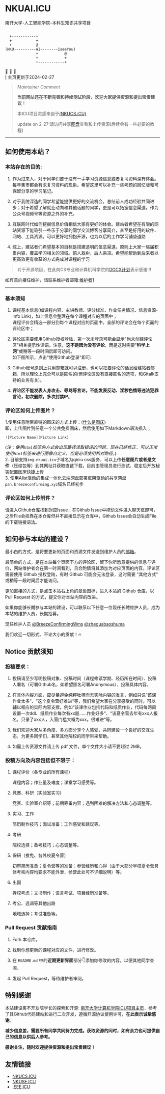 # NKUAI.ICU

南开大学-人工智能学院-本科生知识共享项目


```wiki

  +-----------+
  +           + 
  +           @
(NKU----------AI--------IseeYou)
              +            @
              +            +
              +------------+
```
:hugs: :eyes: 👥\
| 主页更新于2024-02-27

> *Maintainer Comment*
>
>**当前网站还在不断完善和持续测试阶段，欢迎大家提供资源和提出宝贵建议！**
> 
> 
> 本ICU项目灵感来自于[(NKUCS.iCU)](https://nkucs.icu)
>
> 
> update on 2-27:请访问共享[网盘](http://pan.breezeconfirming.xyz)查看和上传资源(后续会有一些必要的教程)
****
## 如何使用本站？

### 本站存在的目的:
1. 作为过来人，对于同学们苦于没有一手学习资源信息或者复习资料深有体会。每年集市都会有求复习资料的现象。希望这里可以补充一些考题的回忆版和可保留分享的学习笔记。
   
2. 对于我院深造的同学希望能提供更好的交流机会，总结前人成功经验共同进步；对于希望了解就业动向和其他话题的同学，更是可以拓宽信息渠道。作为公众号视频号等资源之外的补充。
   
3. 互联网时代如何挖掘信息价值相信大家有更好的体会。建站者希望在有限的网站资源下能吸引一些乐于分享的同学交流博客分享简介，甚至是好用的软件、网站、工具资源。可以更好地拥抱开源，也为以后的工作学习铺垫道路

4. 综上，建站者们希望基本的目标是搭建透明的信息渠道。原则上大家一届届积累内容，覆盖学习相关的领域。前人栽树，后人乘凉。希望能帮助到后来者以更高效更有收获的方式完成对课程的学习
   
> 对于开源项目，在此向CS专业和计算机科学院的[DOCX计划](https://mmcheng.net/docx/)表示感谢!!!

如有意向接任维护，请联系维护者邮箱:[维护者1](BreezeConfirming@163.com)

*****
### 基本须知

1. 课程基本信息(如课程内容、主讲教师、评分标准、作业任务情况、信息资源-Info Link)，如上信息会整理在每个课程对应的页面中；\
课程评价会精选一部分到每个课程对应的页面中，全部的评论会在每个页面的评论区中；

1. 评论区需要使用Github授权登陆，第一次未登录可能会显示"尚未创建评论区"相关提示性话语。注意，**这不是因为没有评论**，而是这时需要"**科学上网**"或稍等一段时间后即可访问。\
如下图所示，点击"使用Github登录"即可:



3. Github账号原则上只用邮箱就可以注册，也可以把要评论的话发给建站者邮箱，所以理论上完全可以是匿名的(但评论区没有直接匿名的选项，和Gitalk支持的业务有关)。

4. **评论区不能发表人身攻击、辱骂等言论，不能发表反动、淫秽色情等违法犯罪言论，初次删除，多次封禁IP**。

### 评论区如何上传图片？

1.使用任意附带直链的图床的方式上传：([什么是图床](https://baike.baidu.com/item/%E5%9B%BE%E5%BA%8A/10721348))\
即，上传图片到任意一个公共免费图床，然后使用如下Markdown语法插入；

```
![Picture Name](Picture Link)

```
(*注：使用`html`标签的方式会出现路径读取错误的问题，现在已经修正，可以正常使用`html`标签来进行图像自定义，但是必须使用相对路径。*)\
2. 目前支持`img.nkuai.icu`子域名为qiniu oss服务，可以上传**任意图片或者是文件**（压缩包等）到其网址并获取直链下载，目前由管理员进行测试，稳定后开放秘钥配置图床快捷上传\
3. 使用Alist驱动的集成一体化云端网盘部署框架驱动的共享网盘`pan.breezeconfirming.xyz`域名已经初步

### 评论区如何上传附件？

请进入Github仓库找到对应Issue，在Github Issue中拖动文件进入聊天框即可，之后File会挂靠在本仓库但并不直接显示在仓库中，Github Issue会自动生成File的下载链接语法。

## 如何参与本站的建设？
最小白的方式，是将要更新的页面和资源文件发送到维护人员的[邮箱](BreezeConfirming@163.com)。

最简单的方式，是在本站每个页面下方的评论区，留下你所愿意提供的信息与评价，网站维护者会在第一时间看到，且会酌情将其添加为对应页面的内容。评论区需要使用 Github 授权登陆，有时 Github 可能会无法登录，这时需要 "其他方式" 或稍等一段时间后才能访问。

更加直接的方式，是点击本站右上角的章鱼图标，进入本站的 Github 仓库，以 Pull Request 的方式，提交你对本站内容的改进。

如果你能够长期参与本站的建设，可以联系以下任意一位现任长聘维护人员，成为本站的维护人员，长期招募。

现任维护人员 [@BreezeConfirmingWms](https://github.com/BreezeConfirmingWms)  [@zheguabaoshuma](https://github.com/zheguabaoshuma)

我们欢迎一切形式、不论大小的贡献！🔥


## Notice 贡献须知

### **投稿要求**：

1. 投稿请至少写明投稿对象、投稿时间（课程修读学期、经历所在时间）、投稿人署名（可署Github名，如希望匿名可署Anonymous）、投稿具体内容。

2. 在具体内容方面，应尽量避免纯粹吐槽而无实际内容的发言，例如只说“该课作业太多”、“这个夏令营好难进”等，我们希望大家在分享感受的同时，可以辅以相应的实际内容支撑，例如“该课作业包括代码和纸质作业，代码每两周设置一次ddl、纸质作业每次有xx题……作业好多”、“该夏令营去年有xxx人报名，只录了xxx人，入营门槛大概为xxx，很难进”等。 

3. 我们欢迎大家从多角度、多方面分享个人感受，共同建设一个良好的交互生态，为更多同学们，甚至其他院校的同学带来帮助。

4. 如需上传资源文件请上传 pdf 文件，单个文件大小请不要超过 2MB。

### **投稿方向及内容包括但不限于：**

1. 课程评价（各专业的所有课程）

    课程内容；作业量及难度；课堂学习感受等。

2. 竞赛、科研（实验室实习）

    竞赛、实验室介绍等；前期筹备内容；遇到困难的解决方法和心态调整等。

3. 实习、工作

    简历制作技巧；面试准备；工作感受和建议等。

4. 考研

    院校选择；备考技巧；心态调整等。

5. 保研（推免、各外校夏令营）

    初审简历准备；夏令营等的准备；参营经历和心得（由于大部分学校夏令营具体考核内容均要求不能外泄，参营此处可不详细说明）等。

6. 出国

    择校考虑；文书制作；语言考试、项目经历准备等。

7. 考公、选调等其他出路

    地域选择；考试准备等。

### Pull Request 贡献指南

1. Fork 本仓库。

2. 找到你想更新的课程对应的文件，进行修改。

3. 在 `README.md` 中的**近期更新界面**部分👇添加你修改的内容，以便其他同学查阅。

4. 发起 Pull Request，等待维护者审阅。

## 特别感谢

本站建设离不开友院学长的探索和开源: [南开大学计算机学院ICU项目主页](https://nkucs.icu/)，参考了其Github代码建站和进行二次开发，遵循开源协议使用许可，**在此表示诚挚感谢**。

**减少信息差，需要所有同学共同努力完成。获取资源的同时，如有余力也可提供自己的信息以供后人参考。**

**感谢关注，随时欢迎提供资源和提出宝贵建议！**

## 友情链接

- [NKUCS.ICU](https://nkucs.icu/)
- [NKUSE.ICU](https://nkuse.icu/)
- [IEEE.ICU](https://ieee.icu/)

